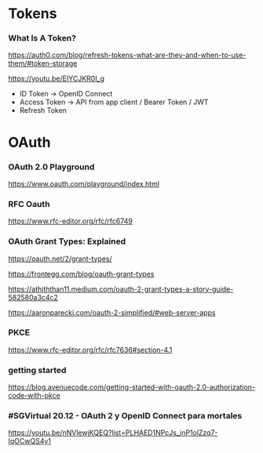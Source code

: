 # Tokens


### What Is A Token?
https://auth0.com/blog/refresh-tokens-what-are-they-and-when-to-use-them/#token-storage

https://youtu.be/EIYCJKR0I_g

* ID Token -> OpenID Connect
* Access Token -> API from app client / Bearer Token / JWT
* Refresh Token

# OAuth

###  OAuth 2.0 Playground 
https://www.oauth.com/playground/index.html

### RFC Oauth
https://www.rfc-editor.org/rfc/rfc6749

### OAuth Grant Types: Explained

https://oauth.net/2/grant-types/

https://frontegg.com/blog/oauth-grant-types


https://athiththan11.medium.com/oauth-2-grant-types-a-story-guide-582580a3c4c2


https://aaronparecki.com/oauth-2-simplified/#web-server-apps


### PKCE

https://www.rfc-editor.org/rfc/rfc7636#section-4.1


### getting started
https://blog.avenuecode.com/getting-started-with-oauth-2.0-authorization-code-with-pkce



### #SGVirtual 20.12 - OAuth 2 y OpenID Connect para mortales
https://youtu.be/nNVlewjKQEQ?list=PLHAED1NPcJs_inP1olZzq7-IqOCwQS4y1
